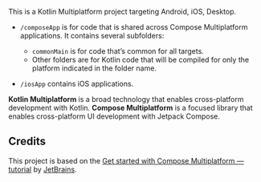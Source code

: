 This is a Kotlin Multiplatform project targeting Android, iOS, Desktop.

* `/composeApp` is for code that is shared across Compose Multiplatform applications.
  It contains several subfolders:
    - `commonMain` is for code that’s common for all targets.
    - Other folders are for Kotlin code that will be compiled for only the platform indicated in the
      folder name.

* `/iosApp` contains iOS applications.

**Kotlin Multiplatform** is a broad technology that enables cross-platform development with Kotlin.
**Compose Multiplatform** is a focused library that enables cross-platform UI development with
Jetpack Compose.

## Credits

This project is based on the
[Get started with Compose Multiplatform — tutorial](https://www.jetbrains.com/help/kotlin-multiplatform-dev/compose-multiplatform-getting-started.html)
by [JetBrains](https://github.com/JetBrains).



